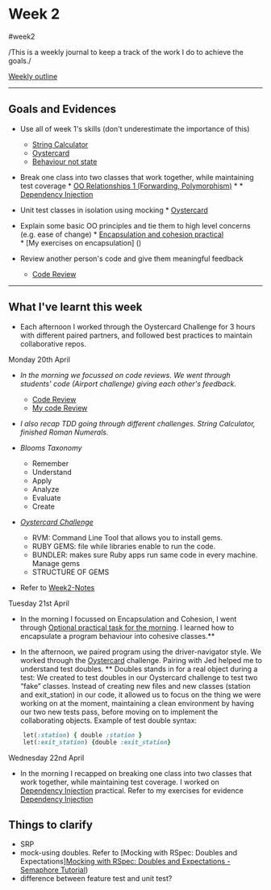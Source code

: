 # Week 2
#week2

/This is a weekly journal to keep a track of the work I do to achieve the goals./

[Weekly outline](https://github.com/makersacademy/course/blob/master/week_outlines.md/)

---
## Goals and Evidences

* Use all of week 1's skills (don't underestimate the importance of this)
	* [String Calculator](https://github.com)
	* [Oystercard](https://github.com)
	* [Behaviour not state](https://github.com/makersacademy/skills-workshops/blob/master/practicals/testing/behaviour_not_state.md)
	
* Break one class into two classes that work together, while maintaining test coverage
       * [OO Relationships 1 (Forwarding, Polymorphism)](https://github.com/makersacademy/skills-workshops/blob/master/practicals/object_oriented_design/oo_relationships.md)
       * * [Dependency Injection]( https://github.com/makersacademy/skills-workshops/blob/master/practicals/object_oriented_design/dependency_injection.md)

* Unit test classes in isolation using mocking
       *  [Oystercard](https://github.com)
       

* Explain some basic OO principles and tie them to high level concerns (e.g. ease of change)
      * [Encapsulation and cohesion practical](https://github.com/makersacademy/skills-workshops/blob/master/practicals/object_oriented_design/encapsulation.md)   
      * [My exercises on encapsulation] ()

* Review another person's code and give them meaningful feedback
	* [Code Review](https://github.com/makersacademy/skills-workshops/tree/master/week-2/code_review)

---
## What I've learnt this week

* Each afternoon I worked through the Oystercard Challenge for 3 hours with different paired partners, and followed best practices to maintain collaborative repos.

Monday 20th April

* *In the morning we focussed on code reviews. We went through students' code (Airport challenge) giving each other's feedback.*
	* [Code Review](https://github.com/makersacademy/skills-workshops/tree/master/week-2/code_review)
	* [My code Review](https://github.com/pauladarias/My_Portfolio/blob/master/docs/Code_review.md)
* *I also recap TDD going through different challenges. String Calculator, finished Roman Numerals.*

* *Blooms Taxonomy*
	* Remember
	* Understand
	* Apply
	* Analyze
	* Evaluate
	* Create

* *[Oystercard Challenge](https://github.com)*
	* RVM: Command Line Tool that allows you to install gems.
	* RUBY GEMS: file while libraries enable to run the code.
	* BUNDLER: makes sure Ruby apps run same code in every machine. Manage gems
	* STRUCTURE OF GEMS

* Refer to [Week2-Notes](https://github.com/)


Tuesday 21st April

* In the morning I focussed on Encapsulation and Cohesion, I went through [Optional practical task for the morning](https://github.com/makersacademy/skills-workshops/blob/master/practicals/object_oriented_design/encapsulation.md). I learned how to encapsulate a program behaviour into cohesive classes.**

* In the afternoon, we paired program using the driver-navigator style. We worked through the [Oystercard](https://github.com) challenge. Pairing with Jed helped me to understand test doubles. **
Doubles stands in for a real object during a test:
We created to test doubles in our Oystercard challenge to test two “fake” classes. Instead of creating new files and new classes (station and exit_station) in our code, it allowed us to focus on the thing we were working on at the moment, maintaining a clean environment by having our two new tests pass, before moving on to implement the collaborating objects.
Example of test double syntax:
```ruby
    let(:station) { double :station }
    let(:exit_station) {double :exit_station}
```


Wednesday 22nd April

* In the morning I recapped on breaking one class into two classes that work together, while maintaining test coverage. I worked on [Dependency Injection]( https://github.com/makersacademy/skills-workshops/blob/master/practicals/object_oriented_design/dependency_injection.md) practical. Refer to my exercises for evidence [Dependency Injection]( https://github.com/makersacademy/skills-workshops/blob/master/practicals/object_oriented_design/dependency_injection.md)

## Things to clarify
* SRP
* mock-using doubles. Refer to [Mocking with RSpec: Doubles and Expectations][Mocking with RSpec: Doubles and Expectations - Semaphore Tutorial](https://semaphoreci.com/community/tutorials/mocking-with-rspec-doubles-and-expectations))
* difference between feature test and unit test?